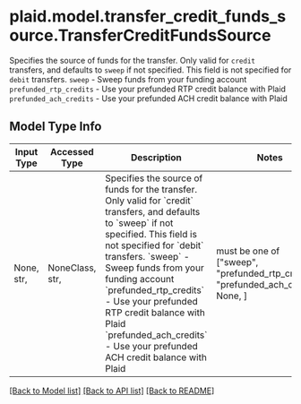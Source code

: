 # plaid.model.transfer_credit_funds_source.TransferCreditFundsSource

Specifies the source of funds for the transfer. Only valid for `credit` transfers, and defaults to `sweep` if not specified. This field is not specified for `debit` transfers.  `sweep` - Sweep funds from your funding account `prefunded_rtp_credits` - Use your prefunded RTP credit balance with Plaid `prefunded_ach_credits` - Use your prefunded ACH credit balance with Plaid

## Model Type Info
Input Type | Accessed Type | Description | Notes
------------ | ------------- | ------------- | -------------
None, str,  | NoneClass, str,  | Specifies the source of funds for the transfer. Only valid for &#x60;credit&#x60; transfers, and defaults to &#x60;sweep&#x60; if not specified. This field is not specified for &#x60;debit&#x60; transfers.  &#x60;sweep&#x60; - Sweep funds from your funding account &#x60;prefunded_rtp_credits&#x60; - Use your prefunded RTP credit balance with Plaid &#x60;prefunded_ach_credits&#x60; - Use your prefunded ACH credit balance with Plaid | must be one of ["sweep", "prefunded_rtp_credits", "prefunded_ach_credits", None, ] 

[[Back to Model list]](../../README.md#documentation-for-models) [[Back to API list]](../../README.md#documentation-for-api-endpoints) [[Back to README]](../../README.md)

